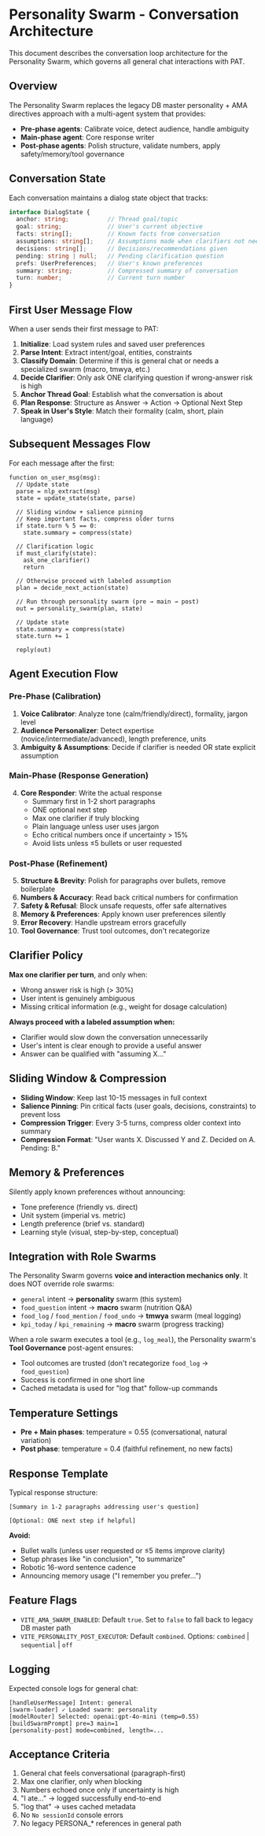 # Personality Swarm - Conversation Architecture

This document describes the conversation loop architecture for the Personality Swarm, which governs all general chat interactions with PAT.

## Overview

The Personality Swarm replaces the legacy DB master personality + AMA directives approach with a multi-agent system that provides:
- **Pre-phase agents**: Calibrate voice, detect audience, handle ambiguity
- **Main-phase agent**: Core response writer
- **Post-phase agents**: Polish structure, validate numbers, apply safety/memory/tool governance

## Conversation State

Each conversation maintains a dialog state object that tracks:

```typescript
interface DialogState {
  anchor: string;           // Thread goal/topic
  goal: string;             // User's current objective
  facts: string[];          // Known facts from conversation
  assumptions: string[];    // Assumptions made when clarifiers not needed
  decisions: string[];      // Decisions/recommendations given
  pending: string | null;   // Pending clarification question
  prefs: UserPreferences;   // User's known preferences
  summary: string;          // Compressed summary of conversation
  turn: number;             // Current turn number
}
```

## First User Message Flow

When a user sends their first message to PAT:

1. **Initialize**: Load system rules and saved user preferences
2. **Parse Intent**: Extract intent/goal, entities, constraints
3. **Classify Domain**: Determine if this is general chat or needs a specialized swarm (macro, tmwya, etc.)
4. **Decide Clarifier**: Only ask ONE clarifying question if wrong-answer risk is high
5. **Anchor Thread Goal**: Establish what the conversation is about
6. **Plan Response**: Structure as Answer → Action → Optional Next Step
7. **Speak in User's Style**: Match their formality (calm, short, plain language)

## Subsequent Messages Flow

For each message after the first:

```pseudocode
function on_user_msg(msg):
  // Update state
  parse = nlp_extract(msg)
  state = update_state(state, parse)

  // Sliding window + salience pinning
  // Keep important facts, compress older turns
  if state.turn % 5 == 0:
    state.summary = compress(state)

  // Clarification logic
  if must_clarify(state):
    ask_one_clarifier()
    return

  // Otherwise proceed with labeled assumption
  plan = decide_next_action(state)

  // Run through personality swarm (pre → main → post)
  out = personality_swarm(plan, state)

  // Update state
  state.summary = compress(state)
  state.turn += 1

  reply(out)
```

## Agent Execution Flow

### Pre-Phase (Calibration)
1. **Voice Calibrator**: Analyze tone (calm/friendly/direct), formality, jargon level
2. **Audience Personalizer**: Detect expertise (novice/intermediate/advanced), length preference, units
3. **Ambiguity & Assumptions**: Decide if clarifier is needed OR state explicit assumption

### Main-Phase (Response Generation)
4. **Core Responder**: Write the actual response
   - Summary first in 1-2 short paragraphs
   - ONE optional next step
   - Max one clarifier if truly blocking
   - Plain language unless user uses jargon
   - Echo critical numbers once if uncertainty > 15%
   - Avoid lists unless ≤5 bullets or user requested

### Post-Phase (Refinement)
5. **Structure & Brevity**: Polish for paragraphs over bullets, remove boilerplate
6. **Numbers & Accuracy**: Read back critical numbers for confirmation
7. **Safety & Refusal**: Block unsafe requests, offer safe alternatives
8. **Memory & Preferences**: Apply known user preferences silently
9. **Error Recovery**: Handle upstream errors gracefully
10. **Tool Governance**: Trust tool outcomes, don't recategorize

## Clarifier Policy

**Max one clarifier per turn**, and only when:
- Wrong answer risk is high (> 30%)
- User intent is genuinely ambiguous
- Missing critical information (e.g., weight for dosage calculation)

**Always proceed with a labeled assumption when:**
- Clarifier would slow down the conversation unnecessarily
- User's intent is clear enough to provide a useful answer
- Answer can be qualified with "assuming X..."

## Sliding Window & Compression

- **Sliding Window**: Keep last 10-15 messages in full context
- **Salience Pinning**: Pin critical facts (user goals, decisions, constraints) to prevent loss
- **Compression Trigger**: Every 3-5 turns, compress older context into summary
- **Compression Format**: "User wants X. Discussed Y and Z. Decided on A. Pending: B."

## Memory & Preferences

Silently apply known preferences without announcing:
- Tone preference (friendly vs. direct)
- Unit system (imperial vs. metric)
- Length preference (brief vs. standard)
- Learning style (visual, step-by-step, conceptual)

## Integration with Role Swarms

The Personality Swarm governs **voice and interaction mechanics only**. It does NOT override role swarms:

- `general` intent → **personality** swarm (this system)
- `food_question` intent → **macro** swarm (nutrition Q&A)
- `food_log` / `food_mention` / `food_undo` → **tmwya** swarm (meal logging)
- `kpi_today` / `kpi_remaining` → **macro** swarm (progress tracking)

When a role swarm executes a tool (e.g., `log_meal`), the Personality swarm's **Tool Governance** post-agent ensures:
- Tool outcomes are trusted (don't recategorize `food_log` → `food_question`)
- Success is confirmed in one short line
- Cached metadata is used for "log that" follow-up commands

## Temperature Settings

- **Pre + Main phases**: temperature = 0.55 (conversational, natural variation)
- **Post phase**: temperature = 0.4 (faithful refinement, no new facts)

## Response Template

Typical response structure:

```
[Summary in 1-2 paragraphs addressing user's question]

[Optional: ONE next step if helpful]
```

**Avoid:**
- Bullet walls (unless user requested or ≤5 items improve clarity)
- Setup phrases like "in conclusion", "to summarize"
- Robotic 16-word sentence cadence
- Announcing memory usage ("I remember you prefer...")

## Feature Flags

- `VITE_AMA_SWARM_ENABLED`: Default `true`. Set to `false` to fall back to legacy DB master path
- `VITE_PERSONALITY_POST_EXECUTOR`: Default `combined`. Options: `combined` | `sequential` | `off`

## Logging

Expected console logs for general chat:

```
[handleUserMessage] Intent: general
[swarm-loader] ✓ Loaded swarm: personality
[modelRouter] Selected: openai:gpt-4o-mini (temp=0.55)
[buildSwarmPrompt] pre=3 main=1
[personality-post] mode=combined, length=...
```

## Acceptance Criteria

1. General chat feels conversational (paragraph-first)
2. Max one clarifier, only when blocking
3. Numbers echoed once only if uncertainty is high
4. "I ate..." → logged successfully end-to-end
5. "log that" → uses cached metadata
6. No `No sessionId` console errors
7. No legacy PERSONA_* references in general path
